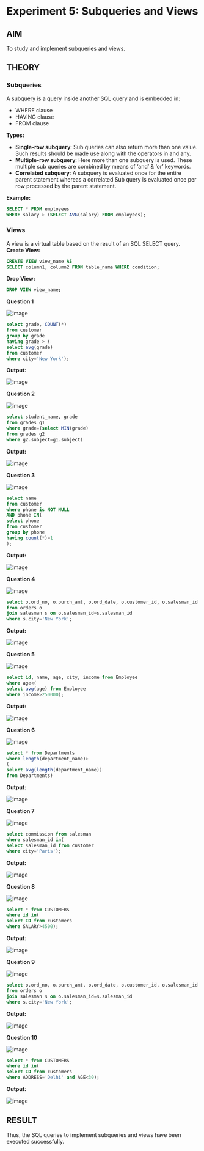 # Experiment 5: Subqueries and Views

## AIM
To study and implement subqueries and views.

## THEORY

### Subqueries
A subquery is a query inside another SQL query and is embedded in:
- WHERE clause
- HAVING clause
- FROM clause

**Types:**
- **Single-row subquery**:
  Sub queries can also return more than one value. Such results should be made use along with the operators in and any.
- **Multiple-row subquery**:
  Here more than one subquery is used. These multiple sub queries are combined by means of ‘and’ & ‘or’ keywords.
- **Correlated subquery**:
  A subquery is evaluated once for the entire parent statement whereas a correlated Sub query is evaluated once per row processed by the parent statement.

**Example:**
```sql
SELECT * FROM employees
WHERE salary > (SELECT AVG(salary) FROM employees);
```
### Views
A view is a virtual table based on the result of an SQL SELECT query.
**Create View:**
```sql
CREATE VIEW view_name AS
SELECT column1, column2 FROM table_name WHERE condition;
```
**Drop View:**
```sql
DROP VIEW view_name;
```

**Question 1**

![image](https://github.com/user-attachments/assets/4b15168e-5ff1-4234-914f-0850f8a16861)

```sql
select grade, COUNT(*)
from customer
group by grade
having grade > (
select avg(grade)
from customer
where city='New York');
```

**Output:**

![image](https://github.com/user-attachments/assets/f11a6105-9038-420d-8ffa-8623bd91da18)

**Question 2**

![image](https://github.com/user-attachments/assets/4ecaf60e-7e18-49cd-9d04-a30ddf389041)

```sql
select student_name, grade
from grades g1
where grade=(select MIN(grade)
from grades g2
where g2.subject=g1.subject)
```

**Output:**

![image](https://github.com/user-attachments/assets/95688a8f-b1c7-4a2a-8fe5-d1bdd63e8a83)

**Question 3**

![image](https://github.com/user-attachments/assets/8b0de4e3-e23b-495d-b57b-f30e309d0691)

```sql
select name
from customer
where phone is NOT NULL
AND phone IN(
select phone
from customer
group by phone
having count(*)=1
);
```

**Output:**

![image](https://github.com/user-attachments/assets/cd62d2d1-2bb6-4981-9b40-09ba575dae40)

**Question 4**

![image](https://github.com/user-attachments/assets/9934ac57-71d0-4877-bcfe-f04e79e83392)

```sql
select o.ord_no, o.purch_amt, o.ord_date, o.customer_id, o.salesman_id
from orders o
join salesman s on o.salesman_id=s.salesman_id
where s.city='New York';
```

**Output:**

![image](https://github.com/user-attachments/assets/1a9e0435-6ad1-4658-8d90-756690352ea6)

**Question 5**

![image](https://github.com/user-attachments/assets/08f4e08e-9c8e-444c-9258-41c4d234a3cd)

```sql
select id, name, age, city, income from Employee
where age<(
select avg(age) from Employee
where income>250000);
```

**Output:**

![image](https://github.com/user-attachments/assets/1ad51780-e00e-4f47-8399-615c57e4ffad)

**Question 6**

![image](https://github.com/user-attachments/assets/ba9de523-f933-4f52-b8aa-b6f504840c39)

```sql
select * from Departments
where length(department_name)>
(
select avg(length(department_name))
from Departments)
```

**Output:**

![image](https://github.com/user-attachments/assets/5adb6bfd-4baa-4b82-af59-2556fc8aec22)

**Question 7**

![image](https://github.com/user-attachments/assets/dfdf281d-3c78-47c9-acdc-80b3358d54a8)

```sql
select commission from salesman
where salesman_id in(
select salesman_id from customer
where city='Paris');
```

**Output:**

![image](https://github.com/user-attachments/assets/4991be0f-e390-49a8-9882-b4e900a84ee9)

**Question 8**

![image](https://github.com/user-attachments/assets/84f1c0f6-22e7-4713-86de-5d5318dc5d6d)

```sql
select * from CUSTOMERS
where id in(
select ID from customers
where SALARY>4500);
```

**Output:**

![image](https://github.com/user-attachments/assets/3191695b-873f-4420-a2b4-5e07b04f84f5)

**Question 9**

![image](https://github.com/user-attachments/assets/cde86a4f-778e-4abb-859b-5c7ccc0dd3b9)

```sql
select o.ord_no, o.purch_amt, o.ord_date, o.customer_id, o.salesman_id
from orders o
join salesman s on o.salesman_id=s.salesman_id
where s.city='New York';
```

**Output:**

![image](https://github.com/user-attachments/assets/a51329bc-09e8-4c46-ba93-14ccb07ebf36)

**Question 10**

![image](https://github.com/user-attachments/assets/69d2db15-bf7a-4d1f-8cd9-fba7b400b1c7)

```sql
select * from CUSTOMERS
where id in(
select ID from customers
where ADDRESS='Delhi' and AGE<30);
```

**Output:**

![image](https://github.com/user-attachments/assets/094a7e80-d7f8-461d-8bbb-393223363d24)

## RESULT
Thus, the SQL queries to implement subqueries and views have been executed successfully.
